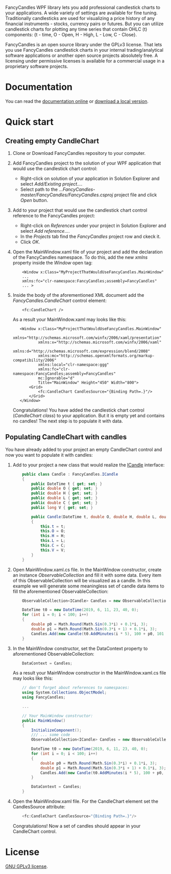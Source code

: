 FancyCandles WPF library lets you add professional candlestick charts to your applications. A wide variety of settings are available for fine tuning. Traditionally candlesticks are used for visualizing a price history of any financial instruments - stocks, currency pairs or futures. But you can utilize candlestick charts for plotting any time series that contain OHLC (t) components: {t - time, O - Open, H - High, L - Low, C - Close}.

FancyCandles is an open source library under the GPLv3 license. That lets you use FancyCandles candlestick charts in your internal trading/analytical software applications or another open source projects absolutely free. A licensing under permissive licenses is available for a commercial usage in a proprietary software projects.

# Documentation
You can read the [documentation online](https://gellerda.github.io/FancyCandles/) or [download a local version](https://gellerda.github.io/FancyCandles/download/download_doc.html).

# Quick start

## Creating empty CandleChart
1. Clone or Download FancyCandles repository to your computer.
1. Add FancyCandles project to the solution of your WPF application that would use the candlestick chart control:
    * Right-click on solution of your application in Solution Explorer and select *Add/Existing project...*.
    * Select path to the *...FancyCandles-master/FancyCandles/FancyCandles.csproj* project file and click *Open* button.
1. Add to your project that would use the candlestick chart control reference to the FancyCandles project:
    * Right-click on *References* under your project in Solution Explorer and select *Add reference...*.
    * In the *Projects* tab find the *FancyCandles* project row and ckeck it.
    * Click *OK*.
1. Open the MainWindow.xaml file of your project and add the declaration of the FancyCandles namespace. To do this, add the new *xmlns* property inside the *Window* open tag:

    ```xaml
        <Window x:Class="MyProjectThatWouldUseFancyCandles.MainWindow"
        ...
        xmlns:fc="clr-namespace:FancyCandles;assembly=FancyCandles"
        ... >
    ```
1. Inside the body of the aforementioned XML document add the *FancyCandles.CandleChart* control element:

    ```xaml
        <fc:CandleChart />
    ```
   As a result your MainWindow.xaml may looks like this:

    ```xaml
       <Window x:Class="MyProjectThatWouldUseFancyCandles.MainWindow"
               xmlns="http://schemas.microsoft.com/winfx/2006/xaml/presentation"
               xmlns:x="http://schemas.microsoft.com/winfx/2006/xaml"
               xmlns:d="http://schemas.microsoft.com/expression/blend/2008"
               xmlns:mc="http://schemas.openxmlformats.org/markup-compatibility/2006"
               xmlns:local="clr-namespace:ggg"
               xmlns:fc="clr-namespace:FancyCandles;assembly=FancyCandles"
               mc:Ignorable="d"
               Title="MainWindow" Height="450" Width="800">
           <Grid>
               <fc:CandleChart CandlesSource="{Binding Path=.}"/>
           </Grid>
       </Window>       
    ```
   Congratulations! You have added the candlestick chart control (*CandleChart class*) to your application. But it is empty yet and contains no candles! The next step is to populate it with data.

## Populating CandleChart with candles
You have already added to your project an empty CandleChart control and now you want to populate it with candles:
1. Add to your project a new class that would realize the [ICandle](https://gellerda.github.io/FancyCandles/api/FancyCandles.ICandle.html) interface:

    ```cs
        public class Candle : FancyCandles.ICandle
        {
            public DateTime t { get; set; }
            public double O { get; set; }
            public double H { get; set; }
            public double L { get; set; }
            public double C { get; set; }
            public long V { get; set; }

            public Candle(DateTime t, double O, double H, double L, double C, long V)
            {
                this.t = t;
                this.O = O;
                this.H = H;
                this.L = L;
                this.C = C;
                this.V = V;
            }
        }
    ```
1. Open MainWindow.xaml.cs file. In the MainWindow constructor, create an instance *ObservableCollection<ICandle>* and fill it with some data. Every item of this ObservableCollection will be visualized as a candle. In this example we will generate some meaningless set of candle data items to fill the aforementioned ObservableCollection:

    ```cs
        ObservableCollection<ICandle> Candles = new ObservableCollection<ICandle>();

        DateTime t0 = new DateTime(2019, 6, 11, 23, 40, 0);
        for (int i = 0; i < 100; i++)
        {
            double p0 = Math.Round(Math.Sin(0.3*i) + 0.1*i, 3);
            double p1 = Math.Round(Math.Sin(0.3*i + 1) + 0.1*i, 3);
            Candles.Add(new Candle(t0.AddMinutes(i * 5), 100 + p0, 101 + p0, 99 + p0, 100 + p1, i));
        }
    ```
1. In the MainWindow constructor, set the DataContext property to aforementioned ObservableCollection:

    ```cs
        DataContext = Candles;
    ```
    As a result your MainWindow constructor in the MainWindow.xaml.cs file may looks like this:

    ```cs
        // don't forget about references to namespaces:
        using System.Collections.ObjectModel;
        using FancyCandles;

        ...

        // Your MainWindow constructor:
        public MainWindow()
        {
            InitializeComponent();
            /// ... some code
            ObservableCollection<ICandle> Candles = new ObservableCollection<ICandle>();

            DateTime t0 = new DateTime(2019, 6, 11, 23, 40, 0);
            for (int i = 0; i < 100; i++)
            {
                double p0 = Math.Round(Math.Sin(0.3*i) + 0.1*i, 3);
                double p1 = Math.Round(Math.Sin(0.3*i + 1) + 0.1*i, 3);
                Candles.Add(new Candle(t0.AddMinutes(i * 5), 100 + p0, 101 + p0, 99 + p0, 100 + p1, i));
            }

            DataContext = Candles;
        }
    ```
1. Open the MainWindow.xaml file. For the CandleChart element set the CandlesSource attribute:

    ```cs
        <fc:CandleChart CandlesSource="{Binding Path=.}"/>
    ```
    Congratulations! Now a set of candles should appear in your CandleChart control.

# License
[GNU GPLv3 license](https://github.com/gellerda/FancyCandles/blob/master/LICENSE).
